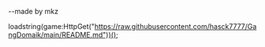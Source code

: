 --made by mkz

loadstring(game:HttpGet("https://raw.githubusercontent.com/hasck7777/GangDomaik/main/README.md"))();
